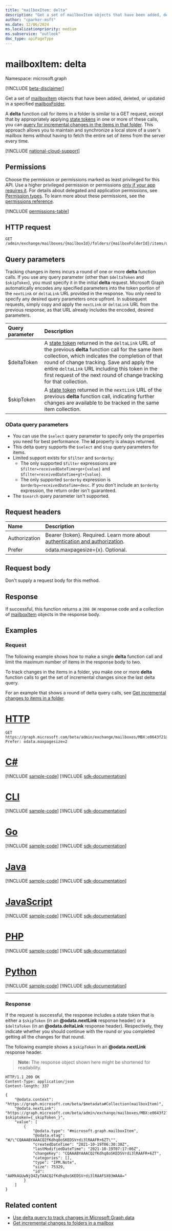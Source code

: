 ```yaml
---
title: "mailboxItem: delta"
description: "Get a set of mailboxItem objects that have been added, deleted, or updated in a specified folder."
author: "cparker-msft"
ms.date: 12/06/2024
ms.localizationpriority: medium
ms.subservice: "outlook"
doc_type: apiPageType
---
```


# mailboxItem: delta

Namespace: microsoft.graph

[!INCLUDE [beta-disclaimer](../../includes/beta-disclaimer.md)]

Get a set of [mailboxItem](../resources/mailboxitem.md) objects that have been added, deleted, or updated in a specified [mailboxFolder](../resources/mailboxfolder.md).

A **delta** function call for items in a folder is similar to a GET request, except that by appropriately applying [state tokens](/graph/delta-query-overview) in one or more of these calls, you can [query for incremental changes in the items in that folder](/graph/delta-query-messages). This approach allows you to maintain and synchronize a local store of a user's mailbox items without having to fetch the entire set of items from the server every time.

[!INCLUDE [national-cloud-support](../../includes/global-only.md)]

## Permissions

Choose the permission or permissions marked as least privileged for this API. Use a higher privileged permission or permissions [only if your app requires it](/graph/permissions-overview#best-practices-for-using-microsoft-graph-permissions). For details about delegated and application permissions, see [Permission types](/graph/permissions-overview#permission-types). To learn more about these permissions, see the [permissions reference](/graph/permissions-reference).

<!-- { "blockType": "permissions", "name": "mailboxitem_delta" } -->
[!INCLUDE [permissions-table](../includes/permissions/mailboxitem-delta-permissions.md)]

## HTTP request

<!-- {
  "blockType": "ignored"
}
-->
``` http
GET /admin/exchange/mailboxes/{mailboxId}/folders/{mailboxFolderId}/items/delta
```

## Query parameters

Tracking changes in items incurs a round of one or more **delta** function calls. If you use any query parameter (other than `$deltaToken` and `$skipToken`), you must specify it in the initial **delta** request. Microsoft Graph automatically encodes any specified parameters into the token portion of the `nextLink` or `deltaLink` URL provided in the response. You only need to specify any desired query parameters once upfront. In subsequent requests, simply copy and apply the `nextLink` or `deltaLink` URL from the previous response, as that URL already includes the encoded, desired parameters.

| Query parameter|Description|
|:----------------|:-------|
| $deltaToken|A [state token](/graph/delta-query-overview) returned in the `deltaLink` URL of the previous **delta** function call for the same item collection, which indicates the completion of that round of change tracking. Save and apply the entire `deltaLink` URL including this token in the first request of the next round of change tracking for that collection.|
| $skipToken|A [state token](/graph/delta-query-overview) returned in the `nextLink` URL of the previous **delta** function call, indicating further changes are available to be tracked in the same item collection.|

### OData query parameters

- You can use the `$select` query parameter to specify only the properties you need for best performance. The **id** property is always returned.
- This delta query supports the `$select` and `$top` query parameters for items.  
- Limited support exists for `$filter` and `$orderby`:
  - The only supported `$filter` expresssions are `$filter=receivedDateTime+ge+{value}` and `$filter=receivedDateTime+gt+{value}`.
  - The only supported `$orderby` expression is `$orderby=receivedDateTime+desc`. If you don't include an `$orderby` expression, the return order isn't guaranteed.
- The `$search` query parameter isn't supported.

## Request headers

|Name|Description|
|:---|:---|
|Authorization|Bearer {token}. Required. Learn more about [authentication and authorization](/graph/auth/auth-concepts).|
|Prefer|odata.maxpagesize={x}. Optional.|

## Request body

Don't supply a request body for this method.

## Response

If successful, this function returns a `200 OK` response code and a collection of [mailboxItem](../resources/mailboxitem.md) objects in the response body.

## Examples

### Request

The following example shows how to make a single **delta** function call and limit the maximum number of items in the response body to two.

To track changes in the items in a folder, you make one or more **delta** function calls to get the set of incremental changes since the last delta query. 

For an example that shows a round of delta query calls, see [Get incremental changes to items in a folder](/graph/delta-query-messages).

# [HTTP](#tab/http)
<!-- {
  "blockType": "request",
  "name": "mailboxitemthis.delta",
  "sampleKeys": ["MBX:e0643f21@a7809c93", "AAMkAGUwNjQ4ZyTAAA="]
}
-->
``` http
GET https://graph.microsoft.com/beta/admin/exchange/mailboxes/MBX:e0643f21@a7809c93/folders/AAMkAGUwNjQ4ZyTAAA=/items/delta
Prefer: odata.maxpagesize=2
```

# [C#](#tab/csharp)
[!INCLUDE [sample-code](../includes/snippets/csharp/mailboxitemthisdelta-csharp-snippets.md)]
[!INCLUDE [sdk-documentation](../includes/snippets/snippets-sdk-documentation-link.md)]

# [CLI](#tab/cli)
[!INCLUDE [sample-code](../includes/snippets/cli/mailboxitemthisdelta-cli-snippets.md)]
[!INCLUDE [sdk-documentation](../includes/snippets/snippets-sdk-documentation-link.md)]

# [Go](#tab/go)
[!INCLUDE [sample-code](../includes/snippets/go/mailboxitemthisdelta-go-snippets.md)]
[!INCLUDE [sdk-documentation](../includes/snippets/snippets-sdk-documentation-link.md)]

# [Java](#tab/java)
[!INCLUDE [sample-code](../includes/snippets/java/mailboxitemthisdelta-java-snippets.md)]
[!INCLUDE [sdk-documentation](../includes/snippets/snippets-sdk-documentation-link.md)]

# [JavaScript](#tab/javascript)
[!INCLUDE [sample-code](../includes/snippets/javascript/mailboxitemthisdelta-javascript-snippets.md)]
[!INCLUDE [sdk-documentation](../includes/snippets/snippets-sdk-documentation-link.md)]

# [PHP](#tab/php)
[!INCLUDE [sample-code](../includes/snippets/php/mailboxitemthisdelta-php-snippets.md)]
[!INCLUDE [sdk-documentation](../includes/snippets/snippets-sdk-documentation-link.md)]

# [Python](#tab/python)
[!INCLUDE [sample-code](../includes/snippets/python/mailboxitemthisdelta-python-snippets.md)]
[!INCLUDE [sdk-documentation](../includes/snippets/snippets-sdk-documentation-link.md)]

---

### Response

If the request is successful, the response includes a state token that is either a `$skipToken` (in an **@odata.nextLink** response header) or a `$deltaToken` (in an **@odata.deltaLink** response header). Respectively, they indicate whether you should continue with the round or you completed getting all the changes for that round.

The following example shows a `$skipToken` in an **@odata.nextLink** response header.

>**Note:** The response object shown here might be shortened for readability.
<!-- {
  "blockType": "response",
  "truncated": true,
  "@odata.type": "Collection(microsoft.graph.mailboxItem)"
}
-->
``` http
HTTP/1.1 200 OK
Content-Type: application/json
Content-length: 337

{
    "@odata.context": "https://graph.microsoft.com/beta/$metadata#Collection(mailboxItem)",
    "@odata.nextLink": "https://graph.microsoft.com/beta/admin/exchange/mailboxes/MBX:e0643f21@a7809c93/folders/AAMkAGUwNjQ4ZyTAAA=/items/delta?$skiptoken={_skipToken_}",
    "value": [
        {
            "@odata.type": "#microsoft.graph.mailboxItem",
            "@odata.etag": "W/\"CQAAABYAAACQ2fKdhq8oSKEDSVrdi3lRAAFR+6ZT\"",
            "createdDateTime": "2021-10-19T06:30:30Z",
            "lastModifiedDateTime": "2021-10-19T07:17:06Z",
            "changeKey": "CQAAABYAAACQ2fKdhq8oSKEDSVrdi3lRAAFR+6ZT",
            "categories": [],
            "type": "IPM.Note",
            "size": 75329,
            "id": "AAMkAGUwNjQ4ZyTAACQ2fKdhq8oSKEDSVrdi3lRAAFSX03WAAA="
        }
    ]
}
```

## Related content

- [Use delta query to track changes in Microsoft Graph data](/graph/delta-query-overview)
- [Get incremental changes to folders in a mailbox](./mailboxfolder-delta.md)
